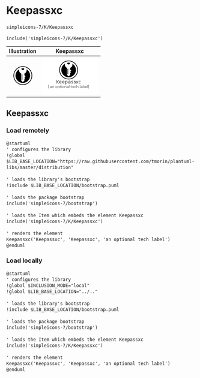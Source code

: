 # Keepassxc


```text
simpleicons-7/K/Keepassxc
```

```text
include('simpleicons-7/K/Keepassxc')
```



| Illustration | Keepassxc |
| :---: | :---: |
| ![illustration for Illustration](../../simpleicons-7/K/Keepassxc.png) | ![illustration for Keepassxc](../../simpleicons-7/K/Keepassxc.Local.png) |




## Keepassxc

### Load remotely
```plantuml
@startuml
' configures the library
!global $LIB_BASE_LOCATION="https://raw.githubusercontent.com/tmorin/plantuml-libs/master/distribution"

' loads the library's bootstrap
!include $LIB_BASE_LOCATION/bootstrap.puml

' loads the package bootstrap
include('simpleicons-7/bootstrap')

' loads the Item which embeds the element Keepassxc
include('simpleicons-7/K/Keepassxc')

' renders the element
Keepassxc('Keepassxc', 'Keepassxc', 'an optional tech label')
@enduml
```

### Load locally
```plantuml
@startuml
' configures the library
!global $INCLUSION_MODE="local"
!global $LIB_BASE_LOCATION="../.."

' loads the library's bootstrap
!include $LIB_BASE_LOCATION/bootstrap.puml

' loads the package bootstrap
include('simpleicons-7/bootstrap')

' loads the Item which embeds the element Keepassxc
include('simpleicons-7/K/Keepassxc')

' renders the element
Keepassxc('Keepassxc', 'Keepassxc', 'an optional tech label')
@enduml
```

